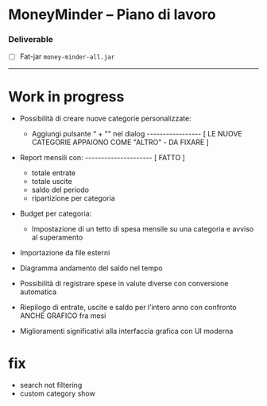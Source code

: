 # MoneyMinder – Piano di lavoro

### Deliverable
- [ ] Fat-jar `money-minder-all.jar`  

-------------------------------------

# Work in progress
- Possibilità di creare nuove categorie personalizzate:
    - Aggiungi pulsante “ + "" nel dialog ----------------- [ LE NUOVE CATEGORIE APPAIONO COME "ALTRO" - DA FIXARE ]

- Report mensili con: --------------------- [ FATTO ]
    - totale entrate
    - totale uscite
    - saldo del periodo
    - ripartizione per categoria

- Budget per categoria:
    - Impostazione di un tetto di spesa mensile su una categoria e avviso al superamento

- Importazione da file esterni

- Diagramma andamento del saldo nel tempo

- Possibilità di registrare spese in valute diverse con conversione automatica

- Riepilogo di entrate, uscite e saldo per l’intero anno con confronto ANCHE GRAFICO fra mesi

- Miglioramenti significativi alla interfaccia grafica con UI moderna

# fix

- search not filtering
- custom category show
